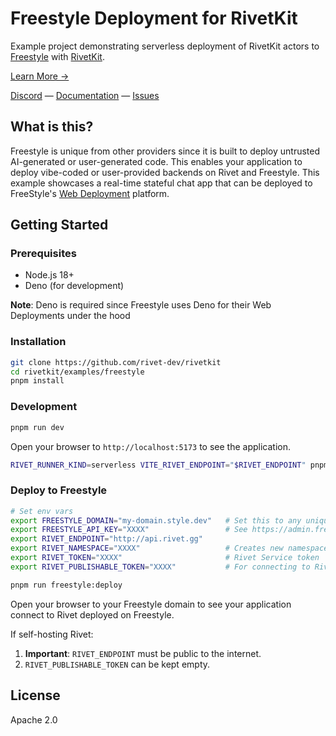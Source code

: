 # Freestyle Deployment for RivetKit

Example project demonstrating serverless deployment of RivetKit actors to [Freestyle](https://freestyle.sh) with [RivetKit](https://rivetkit.org).

[Learn More →](https://github.com/rivet-dev/rivetkit)

[Discord](https://rivet.dev/discord) — [Documentation](https://rivetkit.org) — [Issues](https://github.com/rivet-dev/rivetkit/issues)


## What is this?

Freestyle is unique from other providers since it is built to deploy untrusted AI-generated or user-generated code. This enables your application to deploy vibe-coded or user-provided backends on Rivet and Freestyle. This example showcases a real-time stateful chat app that can be deployed to FreeStyle's [Web Deployment](https://docs.freestyle.sh/web/overview) platform.

## Getting Started

### Prerequisites

- Node.js 18+
- Deno (for development)

**Note**: Deno is required since Freestyle uses Deno for their Web Deployments under the hood

### Installation

```sh
git clone https://github.com/rivet-dev/rivetkit
cd rivetkit/examples/freestyle
pnpm install
```

### Development

```sh
pnpm run dev
```

Open your browser to `http://localhost:5173` to see the application.

```sh
RIVET_RUNNER_KIND=serverless VITE_RIVET_ENDPOINT="$RIVET_ENDPOINT" pnpm run dev
```

### Deploy to Freestyle

```sh
# Set env vars
export FREESTYLE_DOMAIN="my-domain.style.dev"   # Set this to any unique *.style.dev domain
export FREESTYLE_API_KEY="XXXX"                 # See https://admin.freestyle.sh/dashboard/api-tokens
export RIVET_ENDPOINT="http://api.rivet.gg"
export RIVET_NAMESPACE="XXXX"                   # Creates new namespace if does not exist
export RIVET_TOKEN="XXXX"                       # Rivet Service token
export RIVET_PUBLISHABLE_TOKEN="XXXX"           # For connecting to Rivet Actors

pnpm run freestyle:deploy
```

Open your browser to your Freestyle domain to see your application connect to Rivet deployed on Freestyle.

If self-hosting Rivet:
1. **Important**: `RIVET_ENDPOINT` must be public to the internet.
2. `RIVET_PUBLISHABLE_TOKEN` can be kept empty.

## License

Apache 2.0
